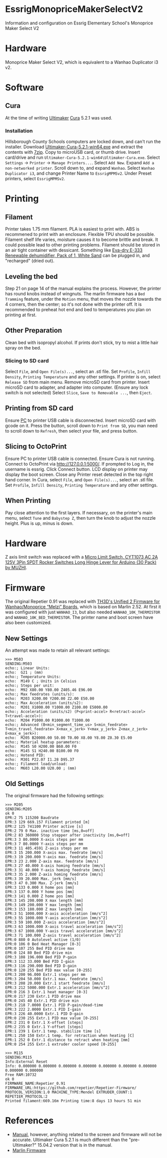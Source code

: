# EssrigMonopriceMakerSelectV2
Information and configuration on Essrig Elementary School's Monoprice Maker Select V2

# Hardware
Monoprice Maker Select V2, which is equivalent to a Wanhao Duplicator i3 v2.

# Software

## Cura
At the time of writing [Ultimaker](https://ultimaker.com/) [Cura](https://ultimaker.com/software/ultimaker-cura) 5.2.1 was used.

### Installation
Hillsborough County Schools computers are locked down, and can't run the installer. Download [Ultimaker-Cura-5.2.1-win64.exe](https://github.com/Ultimaker/Cura/releases/download/5.2.1/Ultimaker-Cura-5.2.1-win64.exe) and extract the contents with [7zip](https://www.7-zip.org/). Copy to microUSB card, or thumb drive. Insert card/drive and run `Ultimaker-Cura-5.2.1-win64\Ultimaker-Cura.exe`. Select `Settings` -> `Printer` -> `Manage Printers...`. Select `Add New`. Expand `Add a non-networked printer`. Scroll down to, and expand `Wanhao`. Select `Wanhao Duplicator i3`, and change Printer Name to `EssrigMPMSv2`. Under Preset printers, select `EssrigMPMSv2`.

# Printing

## Filament
Printer takes 1.75 mm filament. PLA is easiest to print with. ABS is recommened to print with an enclosure. Flexible TPU should be possible. Filament shelf life varies, moisture causes it to become brittle and break. It could possible lead to other printing problems. Filament should be stored in an air tight container with dessicant. Something like [Eva-dry E-333 Renewable dehumidifier, Pack of 1, White Sand](https://amzn.to/3FqfGYl) can be plugged in, and "recharged" (dried out).

## Leveling the bed
Step 21 on page 14 of the manual explains the process. However, the printer has round knobs instead of wingnuts. The marlin firmware has a `Bed Tramming` feature, under the `Motion` menu, that moves the nozzle towards the 4 corners, then the center; so it's not done with the printer off. It is recommended to preheat hot end and bed to temperatures you plan on printing at first.

## Other Preparation
Clean bed with isopropyl alcohol. If prints don't stick, try to mist a little hair spray on the bed.

### Slicing to SD card
Select `File`, and `Open File(s)...`, select an .stl file. Set `Profile`, `Infill Density`, `Printing Temperature` and any other settings. If printer is on, select `Release SD` from main menu. Remove microSD card from printer. Insert microSD card to adapter, and adapter into computer. (Ensure any lock switch is not selected) Select `Slice`, `Save to Removable ...`, then `Eject`.

## Printing from SD card
Ensure [PC](PC_Setup.md) to printer USB cable is disconnected. Insert microSD card with gcode on it. Press the button, scroll down to `Print from SD`, you man need to scroll down to `Refresh`, then select your file, and press button.

## Slicing to OctoPrint
Ensure PC to printer USB cable is connected. Ensure Cura is not running. Connect to OctoPrint via http://127.0.0.1:5000/. If prompted to Log in, the username is essrig. Click Connect button. LCD display on printer may display the boot screen. Close any Printer reset detected in the top right hand corner. In Cura, select `File`, and `Open File(s)...`, select an .stl file. Set `Profile`, `Infill Density`, `Printing Temperature` and any other settings.

## When Printing
Pay close attention to the first layers. If necessary, on the printer's main menu, select `Tune` and `Babystep Z`, then turn the knob to adjust the nozzle height. Plus is up, minus is down.

# Hardware
Z axis limit switch was replaced with a [Micro Limit Switch, CYT1073 AC 2A 125V 3Pin SPDT Rocker Switches Long Hinge Lever for Arduino (30 Pack) by MUZHI](https://amzn.to/3VRegM0).

# Firmware
The original Repetier 0.91 was replaced with [TH3D's Unified 2 Firmware for Wanhao/Monoprice “Melzi” Boards](https://support.th3dstudio.com/download/unified-2-firmware-for-wanhao-melzi-boards/), which is based on Marlin 2.52. At first it was configured with just `WANHAO_I3`, but also needed `WANHAO_10K_THERMISTOR` and `WANHAO_10K_BED_THERMISTOR`. The printer name and boot screen have also been customized.

## New Settings
An attempt was made to retain all relevant settings:
```
>>> M503
SENDING:M503
echo:; Linear Units:
echo:  G21 ; (mm)
echo:; Temperature Units:
echo:  M149 C ; Units in Celsius
echo:; Steps per unit:
echo:  M92 X80.00 Y80.00 Z405.46 E96.00
echo:; Max feedrates (units/s):
echo:  M203 X200.00 Y200.00 Z2.00 E50.00
echo:; Max Acceleration (units/s2):
echo:  M201 X1000.00 Y1000.00 Z100.00 E5000.00
echo:; Acceleration (units/s2) (P<print-accel> R<retract-accel> T<travel-accel>):
echo:  M204 P1000.00 R1000.00 T1000.00
echo:; Advanced (B<min_segment_time_us> S<min_feedrate> T<min_travel_feedrate> X<max_x_jerk> Y<max_y_jerk> Z<max_z_jerk> E<max_e_jerk>):
echo:  M205 B20000.00 S0.00 T0.00 X8.00 Y8.00 Z0.30 E5.00
echo:; Material heatup parameters:
echo:  M145 S0 H200.00 B60.00 F0
echo:  M145 S1 H240.00 B100.00 F0
echo:; Hotend PID:
echo:  M301 P22.07 I1.28 D95.37
echo:; Filament load/unload:
echo:  M603 L20.00 U20.00 ; (mm)
```

## Old Settings
The original firmware had the following settings:

```
>>> M205
SENDING:M205
ok 0
EPR:2 75 115200 Baudrate
EPR:3 129 669.157 Filament printed [m]
EPR:2 125 741100 Printer active [s]
EPR:2 79 0 Max. inactive time [ms,0=off]
EPR:2 83 360000 Stop stepper after inactivity [ms,0=off]
EPR:3 3 80.0000 X-axis steps per mm
EPR:3 7 80.0000 Y-axis steps per mm
EPR:3 11 405.4591 Z-axis steps per mm
EPR:3 15 200.000 X-axis max. feedrate [mm/s]
EPR:3 19 200.000 Y-axis max. feedrate [mm/s]
EPR:3 23 2.000 Z-axis max. feedrate [mm/s]
EPR:3 27 40.000 X-axis homing feedrate [mm/s]
EPR:3 31 40.000 Y-axis homing feedrate [mm/s]
EPR:3 35 2.000 Z-axis homing feedrate [mm/s]
EPR:3 39 20.000 Max. jerk [mm/s]
EPR:3 47 0.300 Max. Z-jerk [mm/s]
EPR:3 133 0.000 X home pos [mm]
EPR:3 137 0.000 Y home pos [mm]
EPR:3 141 0.000 Z home pos [mm]
EPR:3 145 200.000 X max length [mm]
EPR:3 149 200.000 Y max length [mm]
EPR:3 153 180.000 Z max length [mm]
EPR:3 51 1000.000 X-axis acceleration [mm/s^2]
EPR:3 55 1000.000 Y-axis acceleration [mm/s^2]
EPR:3 59 100.000 Z-axis acceleration [mm/s^2]
EPR:3 63 1000.000 X-axis travel acceleration [mm/s^2]
EPR:3 67 1000.000 Y-axis travel acceleration [mm/s^2]
EPR:3 71 100.000 Z-axis travel acceleration [mm/s^2]
EPR:0 880 0 Autolevel active (1/0)
EPR:0 106 0 Bed Heat Manager [0-3]
EPR:0 107 255 Bed PID drive max
EPR:0 124 80 Bed PID drive min
EPR:3 108 196.000 Bed PID P-gain
EPR:3 112 33.000 Bed PID I-gain
EPR:3 116 290.000 Bed PID D-gain
EPR:0 120 255 Bed PID max value [0-255]
EPR:3 200 96.000 Extr.1 steps per mm
EPR:3 204 50.000 Extr.1 max. feedrate [mm/s]
EPR:3 208 20.000 Extr.1 start feedrate [mm/s]
EPR:3 212 5000.000 Extr.1 acceleration [mm/s^2]
EPR:0 216 3 Extr.1 heat manager [0-3]
EPR:0 217 230 Extr.1 PID drive max
EPR:0 245 40 Extr.1 PID drive min
EPR:3 218 7.0000 Extr.1 PID P-gain/dead-time
EPR:3 222 2.0000 Extr.1 PID I-gain
EPR:3 226 40.0000 Extr.1 PID D-gain
EPR:0 230 255 Extr.1 PID max value [0-255]
EPR:2 231 0 Extr.1 X-offset [steps]
EPR:2 235 0 Extr.1 Y-offset [steps]
EPR:1 239 1 Extr.1 temp. stabilize time [s]
EPR:1 250 150 Extr.1 temp. for retraction when heating [C]
EPR:1 252 0 Extr.1 distance to retract when heating [mm]
EPR:0 254 255 Extr.1 extruder cooler speed [0-255]

>>> M115
SENDING:M115
Info:External Reset
Info: 0.000000 0.000000 0.000000 0.000000 0.000000 0.000000 0.000000 0.000000 0.000000
Free RAM:10732
ok 0
FIRMWARE_NAME:Repetier_0.91 FIRMWARE_URL:https://github.com/repetier/Repetier-Firmware/ PROTOCOL_VERSION:1.0 MACHINE_TYPE:Mendel EXTRUDER_COUNT:1 REPETIER_PROTOCOL:2
Printed filament:669.16m Printing time:8 days 13 hours 51 min
```

# References

* [Manual](https://downloads.monoprice.com/files/manuals/13860_Manual_151111.pdf), however, anything related to the screen and firmware will not be accurate. Ultimaker Cura 5.2.1 is much different than the "pre-Ultimaker?" 15.04.2 version that is in the manual.
* [Marlin Firmware](https://marlinfw.org/)

